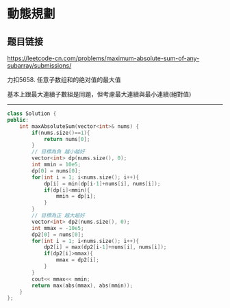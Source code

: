 # 動態規劃

## 题目链接

https://leetcode-cn.com/problems/maximum-absolute-sum-of-any-subarray/submissions/

力扣5658. 任意子数组和的绝对值的最大值

基本上跟最大連續子數組是同題，但考慮最大連續與最小連續(絕對值)     
    
---------------------------------------

```cpp
class Solution {
public:
    int maxAbsoluteSum(vector<int>& nums) {
        if(nums.size()==1){
            return nums[0];
        }
        // 目標為負 越小越好
        vector<int> dp(nums.size(), 0);
        int mmin = 10e5;
        dp[0] = nums[0];
        for(int i = 1; i<nums.size(); i++){
            dp[i] = min(dp[i-1]+nums[i], nums[i]);
            if(dp[i]<mmin){
                mmin = dp[i];
            }
        }
        // 目標為正 越大越好
        vector<int> dp2(nums.size(), 0);
        int mmax = -10e5;
        dp2[0] = nums[0];
        for(int i = 1; i<nums.size(); i++){
            dp2[i] = max(dp2[i-1]+nums[i], nums[i]);
            if(dp2[i]>mmax){
                mmax = dp2[i];
            }
        }
        cout<< mmax<< mmin;
        return max(abs(mmax), abs(mmin));
    }
};
```
